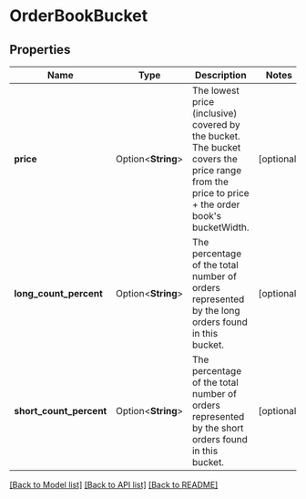 # OrderBookBucket

## Properties

Name | Type | Description | Notes
------------ | ------------- | ------------- | -------------
**price** | Option<**String**> | The lowest price (inclusive) covered by the bucket. The bucket covers the price range from the price to price + the order book's bucketWidth. | [optional]
**long_count_percent** | Option<**String**> | The percentage of the total number of orders represented by the long orders found in this bucket. | [optional]
**short_count_percent** | Option<**String**> | The percentage of the total number of orders represented by the short orders found in this bucket. | [optional]

[[Back to Model list]](../README.md#documentation-for-models) [[Back to API list]](../README.md#documentation-for-api-endpoints) [[Back to README]](../README.md)



